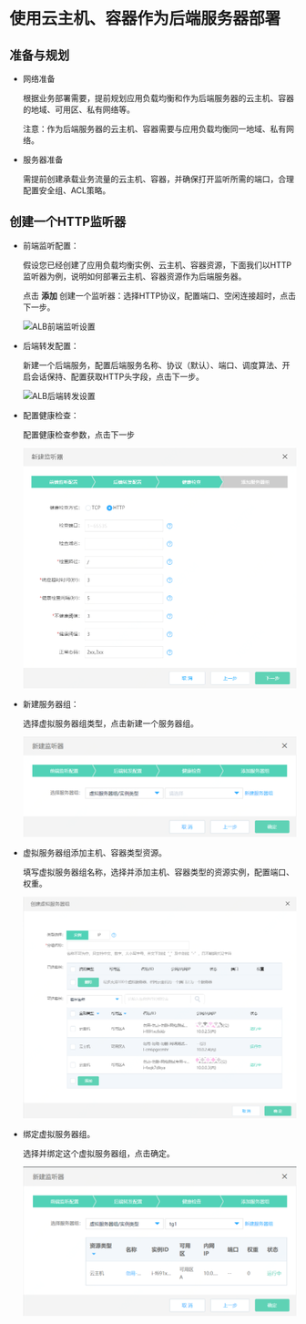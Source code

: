 # 使用云主机、容器作为后端服务器部署

## 准备与规划

- 网络准备

	根据业务部署需要，提前规划应用负载均衡和作为后端服务器的云主机、容器的地域、可用区、私有网络等。
	
	注意：作为后端服务器的云主机、容器需要与应用负载均衡同一地域、私有网络。

- 服务器准备

	需提前创建承载业务流量的云主机、容器，并确保打开监听所需的端口，合理配置安全组、ACL策略。

## 创建一个HTTP监听器

- 前端监听配置：
	
	假设您已经创建了应用负载均衡实例、云主机、容器资源，下面我们以HTTP监听器为例，说明如何部署云主机、容器资源作为后端服务器。

	点击 **添加** 创建一个监听器：选择HTTP协议，配置端口、空闲连接超时，点击下一步。

	![ALB前端监听设置](../../../../image/Networking/ALB/ALB-061.png)

- 后端转发配置：
	
	新建一个后端服务，配置后端服务名称、协议（默认）、端口、调度算法、开启会话保持、配置获取HTTP头字段，点击下一步。

	![ALB后端转发设置](../../../../image/Networking/ALB/ALB-062.png)

- 配置健康检查：

	配置健康检查参数，点击下一步

	![ALB健康检查设置](../../../../image/Networking/ALB/ALB-094.png)

- 新建服务器组：

	选择虚拟服务器组类型，点击新建一个服务器组。

	![ALB新建服务器组设置](../../../../image/Networking/ALB/ALB-064.png)

- 虚拟服务器组添加主机、容器类型资源。
	
	填写虚拟服务器组名称，选择并添加主机、容器类型的资源实例，配置端口、权重。

	![ALB虚拟服务器组添加资源设置](../../../../image/Networking/ALB/ALB-050.png)

- 绑定虚拟服务器组。

	选择并绑定这个虚拟服务器组，点击确定。

	![ALB绑定虚拟服务器组](../../../../image/Networking/ALB/ALB-049.png)

